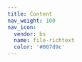 ```yaml
---
title: Content
nav_weight: 100
nav_icon:
  vendor: bs
  name: file-richtext
  color: '#007d9c'
---
```

